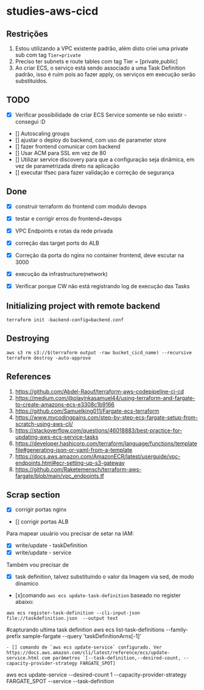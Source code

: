 # studies-aws-cicd


## Restrições

1. Estou utilizando a VPC existente padrão, além disto criei uma private sub com tag `Tier=private`
2. Preciso ter subnets e route tables com tag Tier = [private,public]
3. Ao criar ECS, o serviço está sendo associado a uma Task Definition padrão, isso é ruim pois ao fazer apply, os serviços em execução serão substituídos.

## TODO

- [x] Verificar possibilidade de criar ECS Service somente se não existir - consegui :D 
- [] Autoscaling groups
- [] ajustar o deploy do backend, com uso de parameter store
- [] fazer frontend comunicar com backend
- [] Usar ACM para SSL em vez de 80
- [] Utilizar service discovery para que a configuração seja dinâmica, em vez de parametrizada direto na aplicação
- [] executar tfsec para fazer validação e correção de segurança

## Done
- [x] construir terraform do frontend com modulo devops
- [x] testar e corrigir erros do frontend+devops
- [x] VPC Endpoints e rotas da rede privada
- [x] correção das target ports do ALB
- [x] Correção da porta do nginx no container frontend, deve escutar na 3000
- [x] execução da infrastructure(network)
- [x] Verificar porque CW não está registrando log de execução das Tasks


## Initializing project with remote backend
```shell
terraform init -backend-config=backend.conf
```

## Destroying

```shell
aws s3 rm s3://$(terraform output -raw bucket_cicd_name) --recursive 
terraform destroy -auto-approve
```

## References
1. https://github.com/Abdel-Raouf/terraform-aws-codepipeline-ci-cd
2. https://medium.com/@olayinkasamuel44/using-terraform-and-fargate-to-create-amazons-ecs-e3308c1b9166
3. https://github.com/Samuelking011/Fargate-ecs-terraform
4. https://www.mycodingpains.com/step-by-step-ecs-fargate-setup-from-scratch-using-aws-cli/
5. https://stackoverflow.com/questions/46018883/best-practice-for-updating-aws-ecs-service-tasks
6. https://developer.hashicorp.com/terraform/language/functions/templatefile#generating-json-or-yaml-from-a-template
7. https://docs.aws.amazon.com/AmazonECR/latest/userguide/vpc-endpoints.html#ecr-setting-up-s3-gateway
8. https://github.com/Raketemensch/terraform-aws-fargate/blob/main/vpc_endpoints.tf


## Scrap section

- [x] corrigir portas nginx
- [] corrigir portas ALB




Para mapear usuário vou precisar de setar na IAM:
- [x] write/update - taskDefinition
- [x] write/update - service

Também vou precisar de
- [x] task definition, talvez substituindo o valor da Imagem via sed, de modo dinamico
- [x]comando `aws ecs update-task-definition` baseado no register abaixo:
```shell
aws ecs register-task-definition --cli-input-json file://taskdefinition.json  --output text
```


#capturando ultima task definition
aws ecs list-task-definitions --family-prefix sample-fargate  --query 'taskDefinitionArns[-1]'
```
- [] comando de `aws ecs update-service` configurado. Ver https://docs.aws.amazon.com/cli/latest/reference/ecs/update-service.html com parâmetros `[--task-definition,--desired-count, --capacity-provider-strategy FARGATE_SPOT]
```
aws ecs update-service --desired-count 1 --capacity-provider-strategy FARGATE_SPOT --service <SERVICENAME> --task-definition <FAMILY>
```
